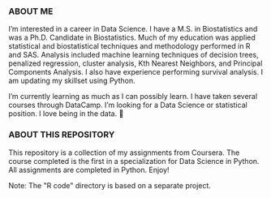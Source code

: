 ### ABOUT ME
I’m interested in a career in Data Science.  I have a M.S. in Biostatistics and was a Ph.D. Candidate in Biostatistics.  Much of my education was applied statistical and biostatistical techniques and methodology performed in R and SAS. Analysis included machine learning techniques of decision trees, penalized regression, cluster analysis, Kth Nearest Neighbors, and Principal Components Analysis.  I also have experience performing survival analysis.  I am updating my skillset using Python.

I’m currently learning as much as I can possibly learn. I have taken several courses through DataCamp.  I’m looking for a Data Science or statistical position. I love being in the data. 💞️ 

### ABOUT THIS REPOSITORY
This repository is a collection of my assignments from Coursera.  The course completed is the first in a specialization for Data Science in Python.  All assignments are completed in Python.  Enjoy!

Note: The "R code" directory is based on a separate project.

<!---
SmartyPants4/SmartyPants4 is a ✨ special ✨ repository because its `README.md` (this file) appears on your GitHub profile.
You can click the Preview link to take a look at your changes.
--->
